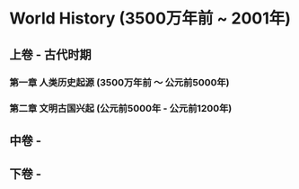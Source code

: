
# World History (3500万年前 ~ 2001年)

## 上卷 - 古代时期

### 第一章 人类历史起源 (3500万年前 ～ 公元前5000年)
### 第二章 文明古国兴起 (公元前5000年 - 公元前1200年)

## 中卷 -
## 下卷 -
